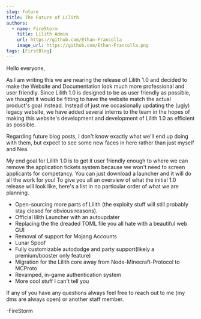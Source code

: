 ```yaml
---
slug: future
title: The Future of Lilith
authors:
  - name: FireStorm
    title: Lilith Admin
    url: https://github.com/Ethan-Francolla
    image_url: https://github.com/Ethan-Francolla.png
tags: [FirstBlog]
---
```


Hello everyone,

As I am writing this we are nearing the release of Lilith 1.0 and decided to make the Website and Documentation look much more professional and user friendly. Since Lilith 1.0 is designed to be as user friendly as possible, we thought it would be fitting to have the website match the actual product's goal instead. Instead of just me occasionally updating the (ugly) legacy website, we have added several interns to the team in the hopes of making this website's development and development of Lilith 1.0 as efficient as possible.

Regarding future blog posts, I don't know exactly what we'll end up doing with them, but expect to see some new faces in here rather than just myself and Nea.

My end goal for Lilith 1.0 is to get it user friendly enough to where we can remove the application tickets system because we won't need to screen applicants for competancy. You can just download a launcher and it will do all the work for you! To give you all an overview of what the initial 1.0 release will look like, here's a list in no particular order of what we are planning.
- Open-sourcing more parts of Lilith (the exploity stuff will still probably stay closed for obvious reasons).
- Official lilith Launcher with an autoupdater 
- Replacing the the dreaded TOML file you all hate with a beautiful web GUI
- Removal of support for Mojang Accounts
- Lunar Spoof
- Fully customizable autododge and party support(likely a premium/booster only feature)
- Migration for the Lilith core away from Node-Minecraft-Protocol to MCProto
- Revamped, in-game authentication system
- More cool stuff I can't tell you

If any of you have any questions always feel free to reach out to me (my dms are always open) or another staff member.

-FireStorm